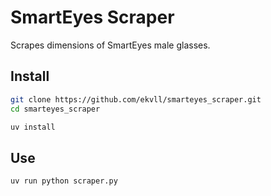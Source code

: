 # SmartEyes Scraper

Scrapes dimensions of SmartEyes male glasses.

## Install

```bash
git clone https://github.com/ekvll/smarteyes_scraper.git
cd smarteyes_scraper
```

```bash
uv install
```

## Use

```bash
uv run python scraper.py
```

